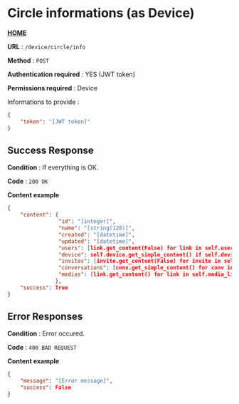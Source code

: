 # Circle informations (as Device)
**[HOME](../README.md)**

**URL** : `/device/circle/info`

**Method** : `POST`

**Authentication required** : YES (JWT token)

**Permissions required** : Device


Informations to provide :

```json
{
    "token": "[JWT token]"
}
```

## Success Response

**Condition** : If everything is OK.

**Code** : `200 OK`

**Content example**

```json
{
    "content": {
                "id": "[integer]",
                "name": "[string(120)]",
                "created": "[datetime]",
                "updated": "[datetime]",
                "users": [link.get_content(False) for link in self.user_link],
                "device": self.device.get_simple_content() if self.device is not None else {},
                "invites": [invite.get_content(False) for invite in self.circle_invite],
                "conversations": [conv.get_simple_content() for conv in self.conversations],
                "medias": [link.get_content() for link in self.media_links]
               },
    "success": True
}
```

## Error Responses

**Condition** : Error occured.

**Code** : `400 BAD REQUEST`

**Content example**

```json
{
    "message": "[Error message]",
    "success": False
}
```